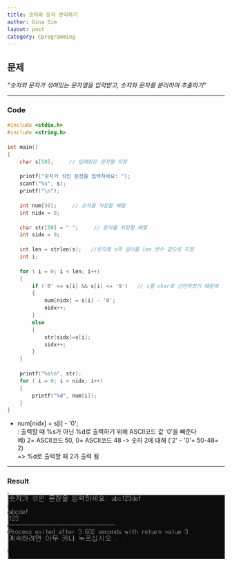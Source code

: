 ```yaml
---
title: 숫자와 문자 분리하기
author: Gina Sim
layout: post
category: Cprogramming
---
```


문제
------

*"숫자와 문자가 섞여있는 문자열을 입력받고, 숫자와 문자를 분리하여 추출하기"*

-----------

### Code  

```c
#include <stdio.h>
#include <string.h>

int main()
{
	char s[50];     // 입력받은 문자열 저장 

	printf("숫자가 섞인 문장을 입력하세요: ");
	scanf("%s", s);
	printf("\n");

	int num[50];     // 숫자를 저장할 배열 
	int nidx = 0;      

	char str[50] = " ";     // 문자를 저장할 배열 
	int sidx = 0;

	int len = strlen(s);   //문자열 s의 길이를 len 변수 값으로 지정
	int i;
	
	for ( i = 0; i < len; i++)
	{
		if ('0' <= s[i] && s[i] <= '9')   // s를 char로 선언하였기 때문에  ASCII코드 이용하여 "'0~9'인 경우"의 조건을 준 것 
		{
			num[nidx] = s[i] - '0';    
			nidx++;  
		}
		else
		{
			str[sidx]=s[i];
			sidx++;
		}
	}

	printf("%s\n", str);
	for ( i = 0; i < nidx; i++)
	{
		printf("%d", num[i]);
	}
}
```  
- num[nidx] = s[i] - '0';     
	: 출력할 때 %s가 아닌 %d로 출력하기 위해 ASCII코드 값 '0'을 빼준다   
	 예) 2= ASCII코드 50, 0= ASCII코드 48  -> 숫자 2에 대해 ('2' - '0'= 50-48= 2)  
	 => %d로 출력할 때 2가 출력 됨  

----------

### Result  

  
<img src= "/_img/extractnum_result.JPG" alt="Extract number from characters_result">
